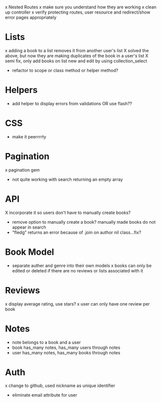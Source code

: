 x Nested Routes
x make sure you understand how they are working
x clean up controller
x verify protecting routes, user resource and redirect/show error pages appropriately

# Lists
x adding a book to a list removes it from another user's list
X solved the above, but now they are making duplicates of the book in a user's list
X semi fix, only add books on list new and edit by using collection_select
- refactor to scope or class method or helper method?

# Helpers
- add helper to display errors from validations OR use flash??

# CSS
- make it peerrrrty

# Pagination
x pagination gem
- not quite working with search returning an empty array

# API
X incorporate it so users don't have to manually create books?
- remove option to manually create a book? manually made books do not appear in search
- "fledg" returns an error because of .join on author nil class...fix?

# Book Model
- separate auther and genre into their own models
x books can only be edited or deleted if there are no reviews or lists associated with it

# Reviews
x display average rating, use stars?
x user can only have one review per book

# Notes
- note belongs to a book and a user
- book has_many notes, has_many users through notes
- user has_many notes, has_many books through notes

# Auth
x change to github, used nickname as unique identifier
- eliminate email attribute for user